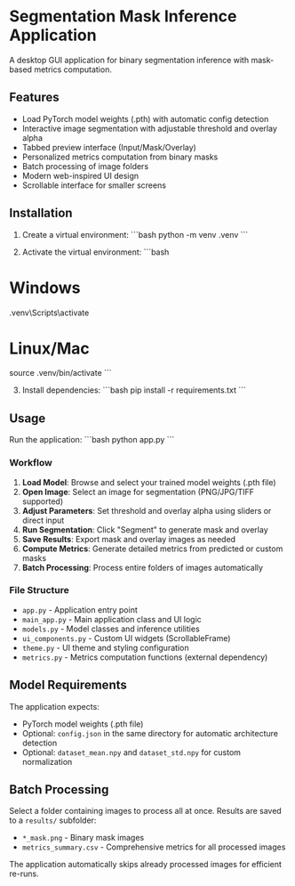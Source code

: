 # Segmentation Mask Inference Application

A desktop GUI application for binary segmentation inference with mask-based metrics computation.

## Features

- Load PyTorch model weights (.pth) with automatic config detection
- Interactive image segmentation with adjustable threshold and overlay alpha
- Tabbed preview interface (Input/Mask/Overlay)
- Personalized metrics computation from binary masks
- Batch processing of image folders
- Modern web-inspired UI design
- Scrollable interface for smaller screens

## Installation

1. Create a virtual environment:
\`\`\`bash
python -m venv .venv
\`\`\`

2. Activate the virtual environment:
\`\`\`bash
# Windows
.venv\Scripts\activate
# Linux/Mac
source .venv/bin/activate
\`\`\`

3. Install dependencies:
\`\`\`bash
pip install -r requirements.txt
\`\`\`

## Usage

Run the application:
\`\`\`bash
python app.py
\`\`\`

### Workflow

1. **Load Model**: Browse and select your trained model weights (.pth file)
2. **Open Image**: Select an image for segmentation (PNG/JPG/TIFF supported)
3. **Adjust Parameters**: Set threshold and overlay alpha using sliders or direct input
4. **Run Segmentation**: Click "Segment" to generate mask and overlay
5. **Save Results**: Export mask and overlay images as needed
6. **Compute Metrics**: Generate detailed metrics from predicted or custom masks
7. **Batch Processing**: Process entire folders of images automatically

### File Structure

- `app.py` - Application entry point
- `main_app.py` - Main application class and UI logic
- `models.py` - Model classes and inference utilities
- `ui_components.py` - Custom UI widgets (ScrollableFrame)
- `theme.py` - UI theme and styling configuration
- `metrics.py` - Metrics computation functions (external dependency)

## Model Requirements

The application expects:
- PyTorch model weights (.pth file)
- Optional: `config.json` in the same directory for automatic architecture detection
- Optional: `dataset_mean.npy` and `dataset_std.npy` for custom normalization

## Batch Processing

Select a folder containing images to process all at once. Results are saved to a `results/` subfolder:
- `*_mask.png` - Binary mask images
- `metrics_summary.csv` - Comprehensive metrics for all processed images

The application automatically skips already processed images for efficient re-runs.

